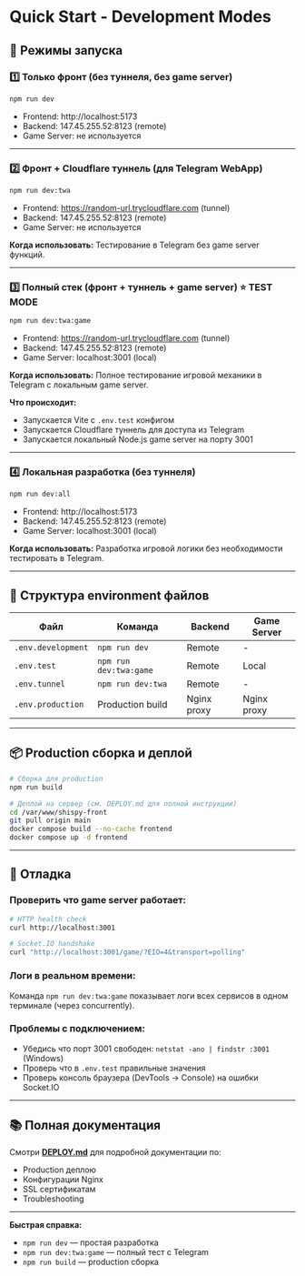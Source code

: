# Quick Start - Development Modes

## 🚀 Режимы запуска

### 1️⃣ Только фронт (без туннеля, без game server)
```bash
npm run dev
```
- Frontend: http://localhost:5173
- Backend: 147.45.255.52:8123 (remote)
- Game Server: не используется

---

### 2️⃣ Фронт + Cloudflare туннель (для Telegram WebApp)
```bash
npm run dev:twa
```
- Frontend: https://random-url.trycloudflare.com (tunnel)
- Backend: 147.45.255.52:8123 (remote)
- Game Server: не используется

**Когда использовать:** Тестирование в Telegram без game server функций.

---

### 3️⃣ Полный стек (фронт + туннель + game server) ⭐ TEST MODE
```bash
npm run dev:twa:game
```
- Frontend: https://random-url.trycloudflare.com (tunnel)
- Backend: 147.45.255.52:8123 (remote)
- Game Server: localhost:3001 (local)

**Когда использовать:** Полное тестирование игровой механики в Telegram с локальным game server.

**Что происходит:**
- Запускается Vite с `.env.test` конфигом
- Запускается Cloudflare туннель для доступа из Telegram
- Запускается локальный Node.js game server на порту 3001

---

### 4️⃣ Локальная разработка (без туннеля)
```bash
npm run dev:all
```
- Frontend: http://localhost:5173
- Backend: 147.45.255.52:8123 (remote)
- Game Server: localhost:3001 (local)

**Когда использовать:** Разработка игровой логики без необходимости тестировать в Telegram.

---

## 🔧 Структура environment файлов

| Файл | Команда | Backend | Game Server |
|------|---------|---------|-------------|
| `.env.development` | `npm run dev` | Remote | - |
| `.env.test` | `npm run dev:twa:game` | Remote | Local |
| `.env.tunnel` | `npm run dev:twa` | Remote | - |
| `.env.production` | Production build | Nginx proxy | Nginx proxy |

---

## 📦 Production сборка и деплой

```bash
# Сборка для production
npm run build

# Деплой на сервер (см. DEPLOY.md для полной инструкции)
cd /var/www/shispy-front
git pull origin main
docker compose build --no-cache frontend
docker compose up -d frontend
```

---

## 🐛 Отладка

### Проверить что game server работает:
```bash
# HTTP health check
curl http://localhost:3001

# Socket.IO handshake
curl "http://localhost:3001/game/?EIO=4&transport=polling"
```

### Логи в реальном времени:
Команда `npm run dev:twa:game` показывает логи всех сервисов в одном терминале (через concurrently).

### Проблемы с подключением:
- Убедись что порт 3001 свободен: `netstat -ano | findstr :3001` (Windows)
- Проверь что в `.env.test` правильные значения
- Проверь консоль браузера (DevTools → Console) на ошибки Socket.IO

---

## 📚 Полная документация

Смотри **[DEPLOY.md](./DEPLOY.md)** для подробной документации по:
- Production деплою
- Конфигурации Nginx
- SSL сертификатам
- Troubleshooting

---

**Быстрая справка:**
- `npm run dev` — простая разработка
- `npm run dev:twa:game` — полный тест с Telegram
- `npm run build` — production сборка
